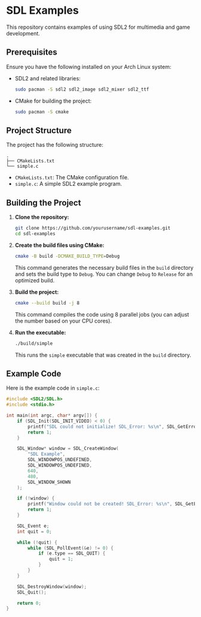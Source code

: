 # SDL Examples

This repository contains examples of using SDL2 for multimedia and game development.

## Prerequisites

Ensure you have the following installed on your Arch Linux system:

- SDL2 and related libraries:
  ```sh
  sudo pacman -S sdl2 sdl2_image sdl2_mixer sdl2_ttf
  ```

- CMake for building the project:
  ```sh
  sudo pacman -S cmake
  ```

## Project Structure

The project has the following structure:

```
.
├── CMakeLists.txt
└── simple.c
```

- `CMakeLists.txt`: The CMake configuration file.
- `simple.c`: A simple SDL2 example program.

## Building the Project

1. **Clone the repository:**
    ```sh
    git clone https://github.com/yourusername/sdl-examples.git
    cd sdl-examples
    ```

2. **Create the build files using CMake:**
    ```sh
    cmake -B build -DCMAKE_BUILD_TYPE=Debug
    ```

    This command generates the necessary build files in the `build` directory and sets the build type to `Debug`. You can change `Debug` to `Release` for an optimized build.

3. **Build the project:**
    ```sh
    cmake --build build -j 8
    ```

    This command compiles the code using 8 parallel jobs (you can adjust the number based on your CPU cores).

4. **Run the executable:**
    ```sh
    ./build/simple
    ```

    This runs the `simple` executable that was created in the `build` directory.

## Example Code

Here is the example code in `simple.c`:

```c
#include <SDL2/SDL.h>
#include <stdio.h>

int main(int argc, char* argv[]) {
    if (SDL_Init(SDL_INIT_VIDEO) < 0) {
        printf("SDL could not initialize! SDL_Error: %s\n", SDL_GetError());
        return 1;
    }

    SDL_Window* window = SDL_CreateWindow(
        "SDL Example",
        SDL_WINDOWPOS_UNDEFINED,
        SDL_WINDOWPOS_UNDEFINED,
        640,
        480,
        SDL_WINDOW_SHOWN
    );

    if (!window) {
        printf("Window could not be created! SDL_Error: %s\n", SDL_GetError());
        return 1;
    }

    SDL_Event e;
    int quit = 0;

    while (!quit) {
        while (SDL_PollEvent(&e) != 0) {
            if (e.type == SDL_QUIT) {
                quit = 1;
            }
        }
    }

    SDL_DestroyWindow(window);
    SDL_Quit();

    return 0;
}
```
